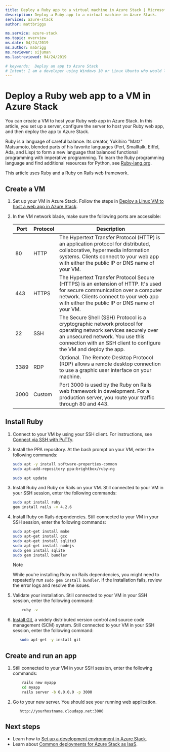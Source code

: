 ```yaml
---
title: Deploy a Ruby app to a virtual machine in Azure Stack | Microsoft Docs
description: Deploy a Ruby app to a virtual machine in Azure Stack.
services: azure-stack
author: mattbriggs

ms.service: azure-stack
ms.topic: overview
ms.date: 04/24/2019
ms.author: mabrigg
ms.reviewer: sijuman
ms.lastreviewed: 04/24/2019

# keywords:  Deploy an app to Azure Stack
# Intent: I am a developer using Windows 10 or Linux Ubuntu who would like to deploy an app for Azure Stack.
---
```


# Deploy a Ruby web app to a VM in Azure Stack

You can create a VM to host your Ruby web app in Azure Stack. In this article, you set up a server, configure the server to host your Ruby web app, and then deploy the app to Azure Stack.

Ruby is a language of careful balance. Its creator, Yukihiro "Matz" Matsumoto, blended parts of his favorite languages (Perl, Smalltalk, Eiffel, Ada, and Lisp) to form a new language that balanced functional programming with imperative programming. To learn the Ruby programming language and find additional resources for Python, see [Ruby-lang.org](https://www.ruby-lang.org).

This article uses Ruby and a Ruby on Rails web framework.

## Create a VM

1. Set up your VM in Azure Stack. Follow the steps in [Deploy a Linux VM to host a web app in Azure Stack](azure-stack-dev-start-howto-deploy-linux.md).

2. In the VM network blade, make sure the following ports are accessible:

    | Port | Protocol | Description |
    | --- | --- | --- |
    | 80 | HTTP | The Hypertext Transfer Protocol (HTTP) is an application protocol for distributed, collaborative, hypermedia information systems. Clients connect to your web app with either the public IP or DNS name of your VM. |
    | 443 | HTTPS | The Hypertext Transfer Protocol Secure (HTTPS) is an extension of HTTP. It's used for secure communication over a computer network. Clients connect to your web app with either the public IP or DNS name of your VM. |
    | 22 | SSH | The Secure Shell (SSH) Protocol is a cryptographic network protocol for operating network services securely over an unsecured network. You use this connection with an SSH client to configure the VM and deploy the app. |
    | 3389 | RDP | Optional. The Remote Desktop Protocol (RDP) allows a remote desktop connection to use a graphic user interface on your machine.   |
    | 3000 | Custom | Port 3000 is used by the Ruby on Rails web framework in development. For a production server, you route your traffic through 80 and 443. |

## Install Ruby

1. Connect to your VM by using your SSH client. For instructions, see [Connect via SSH with PuTTy](azure-stack-dev-start-howto-ssh-public-key.md#connect-via-ssh-with-putty).

1. Install the PPA repository. At the bash prompt on your VM, enter the following commands:

    ```bash  
    sudo apt -y install software-properties-common
    sudo apt-add-repository ppa:brightbox/ruby-ng

    sudo apt update
    ```

2. Install Ruby and Ruby on Rails on your VM. Still connected to your VM in your SSH session, enter the following commands:

    ```bash  
    sudo apt install ruby
    gem install rails -v 4.2.6
    ```

3. Install Ruby on Rails dependencies. Still connected to your VM in your SSH session, enter the following commands:

    ```bash  
    sudo apt-get install make
    sudo apt-get install gcc
    sudo apt-get install sqlite3
    sudo apt-get install nodejs
    sudo gem install sqlite
    sudo gem install bundler
    ```

    > [!Note]  
    > While you're installing Ruby on Rails dependencies, you might need to repeatedly run `sudo gem install bundler`. If the installation fails, review the error logs and resolve the issues.

4. Validate your installation. Still connected to your VM in your SSH session, enter the following command:

    ```bash  
        ruby -v
    ```

3. [Install Git](https://git-scm.com), a widely distributed version control and source code management (SCM) system. Still connected to your VM in your SSH session, enter the following command:

    ```bash  
       sudo apt-get -y install git
    ```

## Create and run an app

1. Still connected to your VM in your SSH session, enter the following commands:

    ```bash
        rails new myapp
        cd myapp
        rails server -b 0.0.0.0 -p 3000
    ```

2. Go to your new server. You should see your running web application.

    ```HTTP  
       http://yourhostname.cloudapp.net:3000
    ```

## Next steps

- Learn how to [Set up a development environment in Azure Stack](azure-stack-dev-start.md).
- Learn about [Common deployments for Azure Stack as IaaS](azure-stack-dev-start-deploy-app.md).
